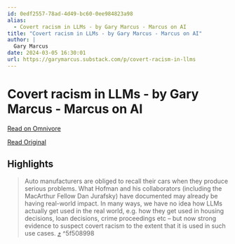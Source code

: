 ```yaml
---
id: 0edf2557-78ad-4d49-bc60-0ee984823a98
alias:
  - Covert racism in LLMs - by Gary Marcus - Marcus on AI
title: "Covert racism in LLMs - by Gary Marcus - Marcus on AI"
author: |
  Gary Marcus
date: 2024-03-05 16:30:01
url: https://garymarcus.substack.com/p/covert-racism-in-llms
---
```


# Covert racism in LLMs - by Gary Marcus - Marcus on AI

[Read on Omnivore](https://omnivore.app/me/https-garymarcus-substack-com-p-covert-racism-in-llms-18e0f735317)

[Read Original](https://garymarcus.substack.com/p/covert-racism-in-llms)

## Highlights

> Auto manufacturers are obliged to recall their cars when they produce serious problems. What Hofman and his collaborators (including the MacArthur Fellow Dan Jurafsky) have documented may already be having real-world impact. In many ways, we have no idea how LLMs actually get used in the real world, e.g. how they get used in housing decisions, loan decisions, crime proceedings etc – but now strong evidence to suspect covert racism to the extent that it is used in such use cases. [⤴️](https://omnivore.app/me/https-garymarcus-substack-com-p-covert-racism-in-llms-18e0f735317#5f508998-d36e-4a13-9554-7911bc665c54)  ^5f508998

